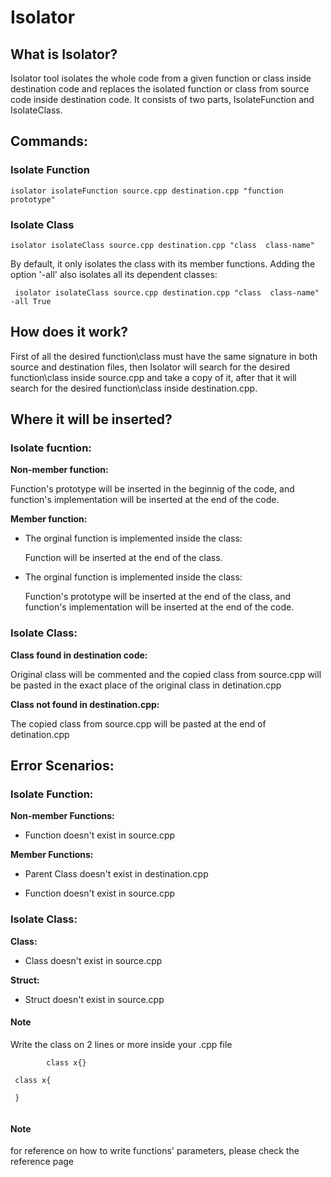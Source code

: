 # Isolator

## What is Isolator? 
Isolator tool isolates the whole code from a given function or class inside destination code and replaces the isolated function or class from source code inside destination code.
It consists of two parts, IsolateFunction and IsolateClass.

## Commands:
### Isolate Function
` isolator isolateFunction source.cpp destination.cpp "function prototype" ` 
### Isolate Class 
` isolator isolateClass source.cpp destination.cpp "class  class-name" `

By default, it only isolates the class with its member functions. Adding the option '-all' also isolates all its dependent classes:

` isolator isolateClass source.cpp destination.cpp "class  class-name" -all True`

## How does it work?
First of all the desired function\class must have the same signature in both source and destination files, then Isolator will search for the desired function\class inside source.cpp and take a copy of it, after that it will search for the desired function\class inside destination.cpp.
    
## Where it will be inserted? 
### <strong> Isolate fucntion: </strong>

<strong> Non-member function: </strong>

Function's prototype will be inserted in the beginnig of the code, and function's implementation will be inserted at the end of the code.

<strong> Member function: </strong>

- The orginal function is implemented inside the class: 

    Function will be inserted at the end of the class.

- The orginal function is implemented inside the class: 

    Function's prototype will be inserted at the end of the class, and function's implementation will be inserted at the end of the code.

### <strong> Isolate Class:</strong>
<strong> Class found in destination code: </strong>
    
Original class will be commented and the copied class from source.cpp will be pasted in the exact place of the original class in detination.cpp

<strong> Class not found in destination.cpp: </strong>
    
The copied class from source.cpp will be pasted at the end of detination.cpp 


## Error Scenarios:
### Isolate Function:
<strong> Non-member Functions: </strong> 

- Function doesn't exist in source.cpp 

<strong> Member Functions: </strong>

- Parent Class doesn't exist in destination.cpp

- Function doesn't exist in source.cpp 


### Isolate Class:

<strong> Class: </strong>

- Class doesn't exist in source.cpp 

<strong> Struct: </strong>

- Struct doesn't exist in source.cpp 

<div class="bs-callout bs-callout-info">
    <h4> Note </h4>
    Write the class on 2 lines or more inside your .cpp file
    <div class="bs-callout bs-callout-danger">
        <code>
        class x{}
        </code>
    </div>
    <div class="bs-callout bs-callout-success">
        <code> class x{ 
        </br> }
        </code>
    </div>
</div>

<div class="bs-callout bs-callout-warning">
  <h4>Note</h4>
  for reference on how to write functions' parameters, please check <href a= "reference.md"> the reference page
</div>
